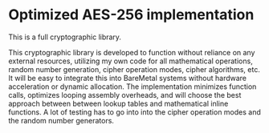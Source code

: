 # Optimized AES-256 implementation
This is a full cryptographic library.

This cryptographic library is developed to function without reliance on any external resources, utilizing my own code for all mathematical operations, random number generation, cipher operation modes, cipher algorithms, etc. It will be easy to integrate this into BareMetal systems without hardware acceleration or dynamic allocation. The implementation minimizes function calls, optimizes looping assembly overheads, and will choose the best approach between between lookup tables and mathematical inline functions. A lot of testing has to go into into the cipher operation modes and the random number generators.


